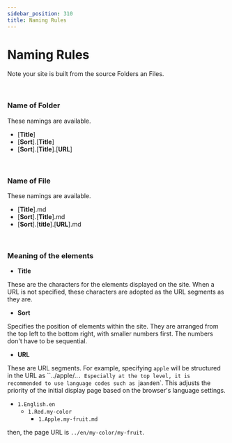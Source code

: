 ```yaml
---
sidebar_position: 310
title: Naming Rules
---
```


# Naming Rules

Note your site is built from the source Folders an Files.

<br />

### Name of Folder

These namings are available.

- [**Title**]
- [**Sort**].[**Title**]
- [**Sort**].[**Title**].[**URL**]

<br />

### Name of File

These namings are available.

- [**Title**].md
- [**Sort**].[**Title**].md
- [**Sort**].[**title**].[**URL**].md

<br />

### Meaning of the elements

- **Title**

These are the characters for the elements displayed on the site. When a URL is not specified, these characters are adopted as the URL segments as they are.

- **Sort**

Specifies the position of elements within the site. They are arranged from the top left to the bottom right, with smaller numbers first. The numbers don't have to be sequential.

- **URL**

These are URL segments. For example, specifying `apple` will be structured in the URL as ``../apple/..`. Especially at the top level, it is recommended to use language codes such as `ja` and `en`. This adjusts the priority of the initial display page based on the browser's language settings.

- `1.English.en`
  - `1.Red.my-color`
    - `1.Apple.my-fruit.md`

then, the page URL is `../en/my-color/my-fruit`.

<br />
